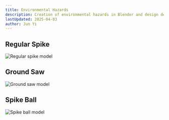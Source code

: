 ```yaml
---
title: Environmental Hazards
description: Creation of environmental hazards in Blender and design decisions
lastUpdated: 2025-04-03
author: Jun Yi
---
```


## Regular Spike

![Regular spike model](../../../../../assets/3d/hazards/regular_spike.png)


## Ground Saw

![Ground saw model](../../../../../assets/3d/hazards/ground_saw.png)

## Spike Ball

![Spike ball model](../../../../../assets/3d/hazards/spike_ball.png)
